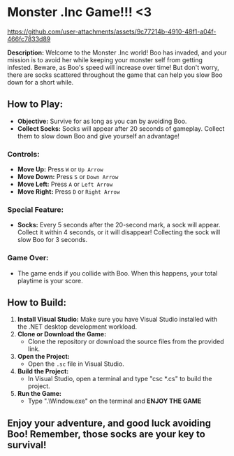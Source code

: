 # Monster .Inc Game!!! <3

https://github.com/user-attachments/assets/9c77214b-4910-48f1-a04f-466fc7833d89

**Description:**
Welcome to the Monster .Inc world! Boo has invaded, and your mission is to avoid her while keeping your monster self from getting infested. Beware, as Boo's speed will increase over time! But don't worry, there are socks scattered throughout the game that can help you slow Boo down for a short while.

## How to Play:

- **Objective:** Survive for as long as you can by avoiding Boo.
- **Collect Socks:** Socks will appear after 20 seconds of gameplay. Collect them to slow down Boo and give yourself an advantage!
  
### Controls:
- **Move Up:** Press `W` or `Up Arrow`
- **Move Down:** Press `S` or `Down Arrow`
- **Move Left:** Press `A` or `Left Arrow`
- **Move Right:** Press `D` or `Right Arrow`

### Special Feature:
- **Socks:** Every 5 seconds after the 20-second mark, a sock will appear. Collect it within 4 seconds, or it will disappear! Collecting the sock will slow Boo for 3 seconds.

### Game Over:
- The game ends if you collide with Boo. When this happens, your total playtime is your score.

## How to Build:

1. **Install Visual Studio:** Make sure you have Visual Studio installed with the .NET desktop development workload.
2. **Clone or Download the Game:** 
   - Clone the repository or download the source files from the provided link.
3. **Open the Project:**
   - Open the `.sc` file in Visual Studio.
4. **Build the Project:**
   - In Visual Studio, open a terminal and type "csc *.cs" to build the project.
5. **Run the Game:**
   - Type ".\Window.exe" on the terminal and **ENJOY THE GAME**
## Enjoy your adventure, and good luck avoiding Boo! Remember, those socks are your key to survival!
